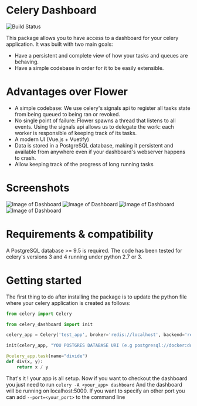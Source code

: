 # Celery Dashboard

![Build Status](https://travis-ci.org/mehdigmira/celery-dashboard.svg?branch=master)

This package allows you to have access to a dashboard for your celery application.
It was built with two main goals:
- Have a persistent and complete view of how your tasks and queues are behaving.
- Have a simple codebase in order for it to be easily extensible.

# Advantages over Flower

- A simple codebase: We use celery's signals api to register all tasks state from being queued to being ran or revoked.
- No single point of failure: Flower spawns a thread that listens to all events. Using the signals api allows us to delegate the work: each worker is responsible of keeping track of its tasks.
- A modern UI (Vue.js + Vuetify)
- Data is stored in a PostgreSQL database, making it persistent and available from anywhere even if your dashboard's webserver happens to crash.
- Allow keeping track of the progress of long running tasks

# Screenshots

![Image of Dashboard](https://image.ibb.co/iPWTMc/jobs_tab.png)
![Image of Dashboard](https://image.ibb.co/hifNgc/run_task.png)
![Image of Dashboard](https://image.ibb.co/dpiuSH/workers_tab.png)
![Image of Dashboard](https://image.ibb.co/gG3pux/queues_tab.png)


# Requirements & compatibility

A PostgreSQL database >= 9.5 is required.
The code has been tested for celery's versions 3 and 4 running under python 2.7 or 3.

# Getting started

The first thing to do after installing the package is to update the python file where your celery application is created as follows:

```python
from celery import Celery

from celery_dashboard import init

celery_app = Celery('test_app', broker='redis://localhost', backend='redis://localhost')

init(celery_app, "YOU POSTGRES DATABASE URI (e.g postgresql://docker:docker@localhost:5432/docker)", "YOUR DASHBOARD USERNAME", "YOUR DASHBOARD PASSWORD")

@celery_app.task(name="divide")
def div(x, y):
    return x / y

```

That's it ! your app is all setup.
Now if you want to checkout the dashboard you just need to run `celery -A <your_app> dashboard`
And the dashboard will be running on localhost:5000. If you want to specify an other port you can add `--port=<your_port>` to the command line
